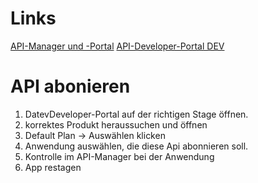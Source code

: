 # Links
[API-Manager und -Portal](https://confluence.datev.de/pages/viewpage.action?pageId=164379398)
[API-Developer-Portal DEV](https://datevdeveloper.dev.datev.de/datev/datev/)


# API abonieren
1.  DatevDeveloper-Portal auf der richtigen Stage öffnen.
2. korrektes Produkt heraussuchen und öffnen
3. Default Plan -> Auswählen klicken
4. Anwendung auswählen, die diese Api abonnieren soll.
5. Kontrolle im API-Manager bei der Anwendung
6. App restagen